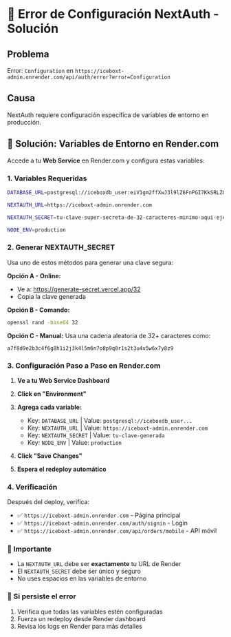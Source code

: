 # 🚨 Error de Configuración NextAuth - Solución

## Problema
Error: `Configuration` en `https://iceboxt-admin.onrender.com/api/auth/error?error=Configuration`

## Causa
NextAuth requiere configuración específica de variables de entorno en producción.

## 🔧 Solución: Variables de Entorno en Render.com

Accede a tu **Web Service** en Render.com y configura estas variables:

### 1. Variables Requeridas

```bash
DATABASE_URL=postgresql://iceboxdb_user:eiV1gm2ffXwJ3l9lZ6FnPGI7KkSRLZOw@dpg-d3dc8n0dl3ps73bv3f50-a/icebox_db

NEXTAUTH_URL=https://iceboxt-admin.onrender.com

NEXTAUTH_SECRET=tu-clave-super-secreta-de-32-caracteres-minimo-aqui-ejemplo-abc123

NODE_ENV=production
```

### 2. Generar NEXTAUTH_SECRET

Usa uno de estos métodos para generar una clave segura:

**Opción A - Online:**
- Ve a: https://generate-secret.vercel.app/32
- Copia la clave generada

**Opción B - Comando:**
```bash
openssl rand -base64 32
```

**Opción C - Manual:**
Usa una cadena aleatoria de 32+ caracteres como:
```
a7f8d9e2b3c4f6g8h1i2j3k4l5m6n7o8p9q0r1s2t3u4v5w6x7y8z9
```

### 3. Configuración Paso a Paso en Render.com

1. **Ve a tu Web Service Dashboard**
2. **Click en "Environment"**
3. **Agrega cada variable:**
   - Key: `DATABASE_URL` | Value: `postgresql://iceboxdb_user...`
   - Key: `NEXTAUTH_URL` | Value: `https://iceboxt-admin.onrender.com`
   - Key: `NEXTAUTH_SECRET` | Value: `tu-clave-generada`
   - Key: `NODE_ENV` | Value: `production`

4. **Click "Save Changes"**
5. **Espera el redeploy automático**

### 4. Verificación

Después del deploy, verifica:
- ✅ `https://iceboxt-admin.onrender.com` - Página principal
- ✅ `https://iceboxt-admin.onrender.com/auth/signin` - Login
- ✅ `https://iceboxt-admin.onrender.com/api/orders/mobile` - API móvil

### 🚨 Importante

- La `NEXTAUTH_URL` debe ser **exactamente** tu URL de Render
- El `NEXTAUTH_SECRET` debe ser único y seguro
- No uses espacios en las variables de entorno

### 🔄 Si persiste el error

1. Verifica que todas las variables estén configuradas
2. Fuerza un redeploy desde Render dashboard
3. Revisa los logs en Render para más detalles